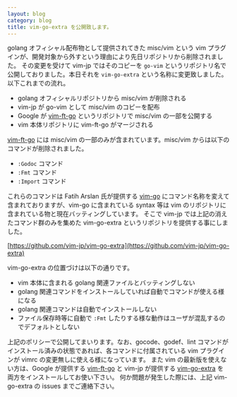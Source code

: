 ```yaml
---
layout: blog
category: blog
title: vim-go-extra を公開致します。
---
```

golang オフィシャル配布物として提供されてきた misc/vim という vim プラグインが、開発対象から外すという理由により先日リポジトリから削除されました。
その変更を受けて vim-jp ではそのコピーを `go-vim` というリポジトリ名で公開しておりました。本日それを `vim-go-extra` という名称に変更致しました。
以下これまでの流れ。

* golang オフィシャルリポジトリから misc/vim が削除される
* vim-jp が go-vim として misc/vim のコピーを配布
* Google が [vim-ft-go](https://github.com/google/vim-ft-go) というリポジトリで misc/vim の一部を公開する
* vim 本体リポジトリに vim-ft-go がマージされる

[vim-ft-go](https://github.com/google/vim-ft-go) には misc/vim の一部のみが含まれています。misc/vim からは以下のコマンドが削除されました。

* `:Godoc` コマンド
* `:Fmt` コマンド
* `:Import` コマンド

これらのコマンドは Fatih Arslan 氏が提供する  [vim-go](https://github.com/fatih/vim-go) にコマンド名称を変えて含まれておりますが、vim-go に含まれている syntax 等は vim のリポジトリに含まれている物と現在バッティングしています。
そこで vim-jp では上記の消えたコマンド群のみを集めた vim-go-extra というリポジトリを提供する事にしました。

[https://github.com/vim-jp/vim-go-extra](https://github.com/vim-jp/vim-go-extra)

vim-go-extra の位置づけは以下の通りです。

* vim 本体に含まれる golang 関連ファイルとバッティングしない
* golang 関連コマンドをインストールしていれば自動でコマンドが使える様になる
* golang 関連コマンドは自動でインストールしない
* ファイル保存時等に自動で `:Fmt` したりする様な動作はユーザが混乱するのでデフォルトとしない

上記のポリシーで公開してまいります。なお、gocode、godef、lint コマンドがインストール済みの状態であれば、各コマンドに付属されている vim プラグインが vimrc の変更無しに使える様になっています。
また vim の最新版を使えない方は、Google が提供する [vim-ft-go](https://github.com/google/vim-ft-go) と vim-jp が提供する [vim-go-extra](https://github.com/vim-jp/vim-go-extra) を両方をインストールしてお使い下さい。
何か問題が発生した際には、上記 vim-go-extra の issues までご連絡下さい。
